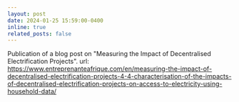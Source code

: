 ```yaml
---
layout: post
date: 2024-01-25 15:59:00-0400
inline: true
related_posts: false
---
```


Publication of a blog post on "Measuring the Impact of Decentralised Electrification Projects".
url: https://www.entreprenanteafrique.com/en/measuring-the-impact-of-decentralised-electrification-projects-4-4-characterisation-of-the-impacts-of-decentralised-electrification-projects-on-access-to-electricity-using-household-data/

